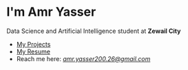 # I'm Amr Yasser

Data Science and Artificial Intelligence student at **Zewail City**

- [My Projects](https://github.com/amr-yasser226?tab=repositories)
- [My Resume](./resume.pdf)
- Reach me here: *amr.yasser200.26@gmail.com*
